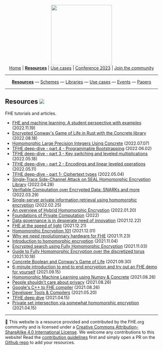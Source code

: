 <!-- Main header navigation -->
<p align="center">
  <img width="200" src="https://user-images.githubusercontent.com/5758427/180978488-db825482-5a58-4c7c-9589-c494a6f0be04.png"><br/>
  <a href="https://fhe-org.github.io">Home</a> | <a href="https://fhe-org.github.io/resources"><b>Resources</b></a> | <a href="https://fhe-org.github.io/use-cases">Use cases</a> | <a href="https://fhe-org.github.io/conferences/conference-2023/home">Conference 2023</a> | <a href="https://fhe-org.github.io/community">Join the community</a>
</p>
<hr/>
<!-- /Main header navigation -->
<!-- Resource categories links -->
<p align="center">
  <a href="https://fhe-org.github.io/resources"><b>Resources</b></a>
  —
  <a href="https://fhe-org.github.io/resources/schemes">Schemes</a>
  —
  <a href="https://fhe-org.github.io/resources/libraries">Libraries</a>
  —
  <a href="https://fhe-org.github.io/resources/usecases">Use cases</a>
  —
  <a href="https://fhe-org.github.io/resources/events">Events</a>
  —
  <a href="https://fhe-org.github.io/resources/papers">Papers</a>
</p>
<hr/>
<!-- /Resource categories links -->

## Resources [<img src="https://img.shields.io/badge/Github-edit%20this%20page-lightgrey">](https://github.com/FHE-org/fhe-org.github.io/blob/main/resources.md)

FHE tutorials and articles.

- [FHE and machine learning: A student perspective with examples](https://medium.com/optalysys/fhe-and-machine-learning-a-student-perspective-with-examples-88d70664a6cb) (2022.11.19)
- [Encrypted Conway's Game of Life in Rust with the Concrete library](https://www.zama.ai/post/the-game-of-life-rebooted-with-concrete-v0-2) (2022.08.18)
- [Homomorphic Large Precision Integers Using Concrete](https://fhe-org.github.io/meetups/homomorphic-Large-Precision-Integers-Using-Concrete) (2022.07.07)
- [TFHE deep-dive - part 4 - Programmable Bootstrapping](https://www.zama.ai/post/tfhe-deep-dive-part-4) (2022.06.02)
- [TFHE deep-dive - part 3 - Key switching and leveled multiplications](https://www.zama.ai/post/tfhe-deep-dive-part-3) (2022.05.18)
- [TFHE deep-dive - part 2 - Encodings and linear leveled operations](https://www.zama.ai/post/tfhe-deep-dive-part-2) (2022.05.11)
- [TFHE deep-dive - part 1- Ciphertext types](https://www.zama.ai/post/tfhe-deep-dive-part-1) (2022.05.04)
- [Single-Trace Side-Channel Attack on SEAL Homomorphic Encryption Library](https://fhe-org.github.io/meetups/single-trace-side-channel-attack-on-seal-homomorphic-encryption-library) (2022.04.28)
- [Verifiable Computation over Encrypted Data: SNARKs and more](https://fhe-org.github.io/meetups/verifiable-computation-over-encrypted-data-snarks-and-more) (2022.03.29)
- [Single-server private information retrieval using homomorphic encryption](https://fhe-org.github.io/meetups/single-server-private-information-retrieval-using-homomorphic-encryption) (2022.02.25)
- [An overview of Hybrid Homomorphic Encryption](https://fhe-org.github.io/meetups/an-overview-of-hybrid-homomorphic-encryption) (2022.01.20)
- [Foundations of Private Computation](https://courses.openmined.org/courses/foundations-of-private-computation) (2022)
- [Data governance is in desperate need of innovation](https://www.zama.ai/post/data-governance-is-in-desperate-need-of-innovation) (2021.12.22)
- [FHE at the speed of light](https://fhe-org.github.io/meetups/fhe-at-the-speed-of-light) (2021.12.21)
- [Homomorphic Encryption 101](https://www.zama.ai/post/homomorphic-encryption-101) (2021.12.01)
- [Why we need revolutionnary hardware for FHE](https://fhe-org.github.io/meetups/why-we-need-revolutionary-hardware-for-fhe) (2021.11.23)
- [Introduction to homomorphic encryption](https://fhe-org.github.io/meetups/introduction-to-fhe) (2021.11.04)
- [Encrypted search using Fully Homomorphic Encryption](https://medium.com/optalysys/encrypted-search-using-fully-homomorphic-encryption-4431e987ba40) (2021.11.03)
- [Guide to Fully Homomorphic Encryption over the discretized torus](https://ia.cr/2021/1402) (2021.10.18)
- [Concrete Boolean and Conway's Game of Life](https://medium.com/p/f2bcfd614131/) (2021.09.30)
- [6-minute introduction to end to end encryption and try out an FHE demo for yourself](https://6min.zama.ai/) (2021.09.15)
- [Homomorphic Machine Learning using Numpy & Concrete](https://fhe-org.github.io/meetups/running-numpy-programs-homomorphically) (2021.08.26)
- [People shouldn't care about privacy](https://github.com/FHE-org/fhe-org.github.io/blob/main) (2021.08.26)
- [Google's C++ to FHE compiler](https://fhe-org.github.io/meetups/google-c++-to-fhe-transpiler) (2021.08.26)
- [Developer Tools & Compilers](https://fhe-org.github.io/meetups/fhe-development-tools) (2021.05.20)
- [TFHE deep dive](https://fhe-org.github.io/meetups/tfhe-deep-dive) (2021.04.15)
- [Private set intersection via somewhat homomorphic encryption](https://fhe-org.github.io/meetups/private-set-intersection-via-somewhat-homomorphic-encryption) (2021.04.15)


<!--- Footer --->
<hr/>
💙 This website is a resource provided and contributed by the FHE.org community and is licensed under a <a rel="license" href="http://creativecommons.org/licenses/by-sa/4.0/">Creative Commons Attribution-ShareAlike 4.0 International License</a>. We welcome any contributions to this website! Read the <a href="https://fhe-org.github.io/contrib">contribution guidelines</a> first and simply open a PR on the <a href="https://github.com/fhe-org/fhe-org">Github repo</a> to add your resources.

